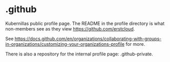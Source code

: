 # .github
Kubernillas public profile page. The README in the profile directory is what non-members see as they view https://github.com/erstcloud.

See https://docs.github.com/en/organizations/collaborating-with-groups-in-organizations/customizing-your-organizations-profile for more.

There is also a repository for the internal profile page: .github-private.
